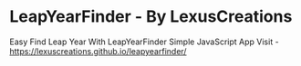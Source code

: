 # LeapYearFinder - By LexusCreations
Easy Find Leap Year With LeapYearFinder Simple JavaScript App
Visit - https://lexuscreations.github.io/leapyearfinder/
